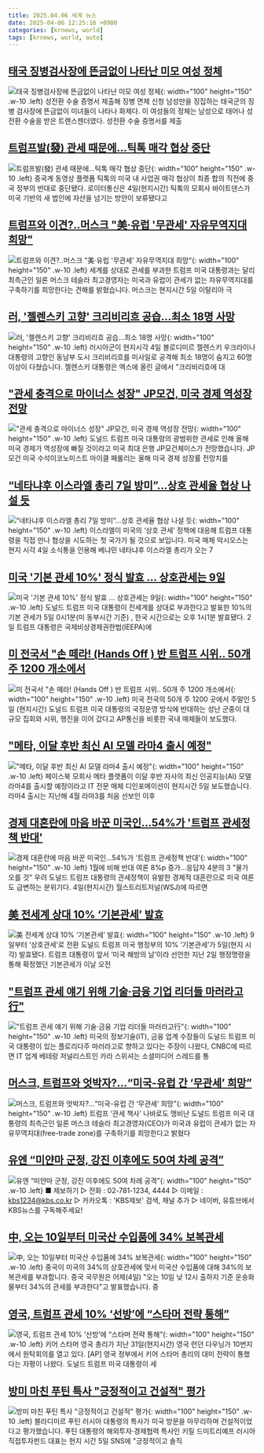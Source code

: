 ```yaml
---
title: 2025.04.06 세계 뉴스
date: 2025-04-06 12:25:16 +0900
categories: [krnews, world]
tags: [krnews, world, auto]
---
```

## [태국 징병검사장에 뜬금없이 나타난 미모 여성 정체](https://n.news.naver.com/mnews/article/021/0002701094)

![태국 징병검사장에 뜬금없이 나타난 미모 여성 정체](https://mimgnews.pstatic.net/image/origin/021/2025/04/05/2701094.jpg?type=nf220_150){: width="100" height="150" .w-10 .left}
성전환 수술 증명서 제출해 징병 면제 신청 남성만을 징집하는 태국군의 징병 검사장에 뜬금없이 미녀들이 나타나 화제다. 이 여성들의 정체는 남성으로 태어나 성전환 수술을 받은 트랜스젠더였다. 성전환 수술 증명서를 제출

## [트럼프발(發) 관세 때문에…틱톡 매각 협상 중단](https://n.news.naver.com/mnews/article/011/0004470504)

![트럼프발(發) 관세 때문에…틱톡 매각 협상 중단](https://mimgnews.pstatic.net/image/origin/011/2025/04/05/4470504.jpg?type=nf220_150){: width="100" height="150" .w-10 .left}
중국계 동영상 플랫폼 틱톡의 미국 내 사업권 매각 협상이 최종 합의 직전에 중국 정부의 반대로 중단됐다. 로이터통신은 4일(현지시간) 틱톡의 모회사 바이트댄스가 미국 기반의 새 법인에 자산을 넘기는 방안이 보류됐다고

## [트럼프와 이견?‥머스크 "美·유럽 '무관세' 자유무역지대 희망"](https://n.news.naver.com/mnews/article/214/0001416311)

![트럼프와 이견?‥머스크 "美·유럽 '무관세' 자유무역지대 희망"](https://mimgnews.pstatic.net/image/origin/214/2025/04/06/1416311.jpg?type=nf220_150){: width="100" height="150" .w-10 .left}
세계를 상대로 관세를 부과한 트럼프 미국 대통령과는 달리 최측근인 일론 머스크 테슬라 최고경영자는 미국과 유럽이 관세가 없는 자유무역지대를 구축하기를 희망한다는 견해를 밝혔습니다. 머스크는 현지시간 5일 이탈리아 극

## [러, '젤렌스키 고향' 크리비리흐 공습...최소 18명 사망](https://n.news.naver.com/mnews/article/052/0002176101)

![러, '젤렌스키 고향' 크리비리흐 공습...최소 18명 사망](https://mimgnews.pstatic.net/image/origin/052/2025/04/05/2176101.jpg?type=nf220_150){: width="100" height="150" .w-10 .left}
러시아군이 현지시각 4일 볼로디미르 젤렌스키 우크라이나 대통령의 고향인 동남부 도시 크리비리흐를 미사일로 공격해 최소 18명이 숨지고 60명 이상이 다쳤습니다. 젤렌스키 대통령은 엑스에 올린 글에서 "크리비리흐에 대

## ["관세 충격으로 마이너스 성장" JP모건, 미국 경제 역성장 전망](https://n.news.naver.com/mnews/article/055/0001246762)

!["관세 충격으로 마이너스 성장" JP모건, 미국 경제 역성장 전망](https://mimgnews.pstatic.net/image/origin/055/2025/04/06/1246762.jpg?type=nf220_150){: width="100" height="150" .w-10 .left}
도널드 트럼프 미국 대통령의 광범위한 관세로 인해 올해 미국 경제가 역성장에 빠질 것이라고 미국 최대 은행 JP모건체이스가 전망했습니다. JP모건 미국 수석이코노미스트 마이클 페롤리는 올해 미국 경제 성장률 전망치를

## [“네타냐후 이스라엘 총리 7일 방미”…상호 관세율 협상 나설 듯](https://n.news.naver.com/mnews/article/056/0011925753)

![“네타냐후 이스라엘 총리 7일 방미”…상호 관세율 협상 나설 듯](https://mimgnews.pstatic.net/image/origin/056/2025/04/05/11925753.jpg?type=nf220_150){: width="100" height="150" .w-10 .left}
이스라엘이 미국의 ‘상호 관세’ 정책에 대응해 트럼프 대통령을 직접 만나 협상을 시도하는 첫 국가가 될 것으로 보입니다. 미국 매체 악시오스는 현지 시각 4일 소식통을 인용해 베냐민 네타냐후 이스라엘 총리가 오는 7

## [미국 '기본 관세 10%' 정식 발효 … 상호관세는 9일](https://n.news.naver.com/mnews/article/008/0005176294)

![미국 '기본 관세 10%' 정식 발효 … 상호관세는 9일](https://mimgnews.pstatic.net/image/origin/008/2025/04/05/5176294.jpg?type=nf220_150){: width="100" height="150" .w-10 .left}
도널드 트럼프 미국 대통령이 전세계를 상대로 부과한다고 발표한 10%의 기본 관세가 5일 0시1분(미 동부시간 기준) , 한국 시간으로는 오후 1시1분 발효됐다. 2일 트럼프 대통령은 국제비상경제권한법(IEEPA)에

## [미 전국서 "손 떼라! (Hands Off ) 반 트럼프 시위.. 50개 주 1200 개소에서](https://n.news.naver.com/mnews/article/003/0013166583)

![미 전국서 "손 떼라! (Hands Off ) 반 트럼프 시위.. 50개 주 1200 개소에서](https://mimgnews.pstatic.net/image/origin/003/2025/04/06/13166583.jpg?type=nf220_150){: width="100" height="150" .w-10 .left}
미국 전국의 50개 주 1200 곳에서 주말인 5일 (현지시간) 도널드 트럼프 미국 대통령의 국정운영 방식에 반대하는 성난 군중이 대규모 집회와 시위, 행진을 이어 갔다고 AP통신을 비롯한 국내 매체들이 보도했다.

## ["메타, 이달 후반 최신 AI 모델 라마4 출시 예정"](https://n.news.naver.com/mnews/article/422/0000728269)

!["메타, 이달 후반 최신 AI 모델 라마4 출시 예정"](https://mimgnews.pstatic.net/image/origin/422/2025/04/06/728269.jpg?type=nf220_150){: width="100" height="150" .w-10 .left}
페이스북 모회사 메타 플랫폼이 이달 후반 자사의 최신 인공지능(AI) 모델 라마4를 출시할 예정이라고 IT 전문 매체 디인포메이션이 현지시간 5일 보도했습니다. 라마4 출시는 지난해 4월 라마3를 처음 선보인 이후

## [경제 대혼란에 마음 바꾼 미국인…54%가 '트럼프 관세정책 반대'](https://n.news.naver.com/mnews/article/001/0015312914)

![경제 대혼란에 마음 바꾼 미국인…54%가 '트럼프 관세정책 반대'](https://mimgnews.pstatic.net/image/origin/001/2025/04/05/15312914.jpg?type=nf220_150){: width="100" height="150" .w-10 .left}
1월에 비해 반대 여론 8%p 증가…응답자 4분의 3 "물가 오를 것" 우려 도널드 트럼프 대통령의 관세정책이 유발한 경제적 대혼란으로 미국 여론도 급변하는 분위기다. 4일(현지시간) 월스트리트저널(WSJ)에 따르면

## [美 전세계 상대 10% ‘기본관세’ 발효](https://n.news.naver.com/mnews/article/023/0003897821)

![美 전세계 상대 10% ‘기본관세’ 발효](https://mimgnews.pstatic.net/image/origin/023/2025/04/05/3897821.jpg?type=nf220_150){: width="100" height="150" .w-10 .left}
9일부터 ‘상호관세’로 전환 도널드 트럼프 미국 행정부의 10% ‘기본관세’가 5일(현지 시각) 발효됐다. 트럼프 대통령이 앞서 ‘미국 해방의 날’이라 선언한 지난 2일 행정명령을 통해 확정했던 기본관세가 이날 오전

## ["트럼프 관세 얘기 위해 기술·금융 기업 리더들 마러라고行"](https://n.news.naver.com/mnews/article/003/0013166617)

!["트럼프 관세 얘기 위해 기술·금융 기업 리더들 마러라고行"](https://mimgnews.pstatic.net/image/origin/003/2025/04/06/13166617.jpg?type=nf220_150){: width="100" height="150" .w-10 .left}
미국의 정보기술(IT), 금융 업계 수장들이 도널드 트럼프 미국 대통령이 있는 플로리다주 마러라고로 향하고 있다는 주장이 나왔다, CNBC에 따르면 IT 업계 베테랑 저널리스트인 카라 스위셔는 소셜미디어 스레드를 통

## [머스크, 트럼프와 엇박자?...“미국-유럽 간 ‘무관세’ 희망”](https://n.news.naver.com/mnews/article/009/0005471430)

![머스크, 트럼프와 엇박자?...“미국-유럽 간 ‘무관세’ 희망”](https://mimgnews.pstatic.net/image/origin/009/2025/04/06/5471430.jpg?type=nf220_150){: width="100" height="150" .w-10 .left}
트럼프 ‘관세 책사’ 나바로도 맹비난 도널드 트럼프 미국 대통령의 최측근인 일론 머스크 테슬라 최고경영자(CEO)가 미국과 유럽이 관세가 없는 자유무역지대(free-trade zone)를 구축하기를 희망한다고 밝혔다

## [유엔 “미얀마 군정, 강진 이후에도 50여 차례 공격”](https://n.news.naver.com/mnews/article/056/0011925814)

![유엔 “미얀마 군정, 강진 이후에도 50여 차례 공격”](https://mimgnews.pstatic.net/image/origin/056/2025/04/05/11925814.jpg?type=nf220_150){: width="100" height="150" .w-10 .left}
■ 제보하기 ▷ 전화 : 02-781-1234, 4444 ▷ 이메일 : kbs1234@kbs.co.kr ▷ 카카오톡 : 'KBS제보' 검색, 채널 추가 ▷ 네이버, 유튜브에서 KBS뉴스를 구독해주세요!

## [中, 오는 10일부터 미국산 수입품에 34% 보복관세](https://n.news.naver.com/mnews/article/422/0000728088)

![中, 오는 10일부터 미국산 수입품에 34% 보복관세](https://mimgnews.pstatic.net/image/origin/422/2025/04/05/728088.jpg?type=nf220_150){: width="100" height="150" .w-10 .left}
중국이 미국의 34%의 상호관세에 맞서 미국산 수입품에 대해 34%의 보복관세를 부과합니다. 중국 국무원은 어제(4일) "오는 10일 낮 12시 출하지 기준 운송화물부터 34%의 관세를 부과한다"고 발표했습니다. 중

## [영국, 트럼프 관세 10% ‘선방’에 “스타머 전략 통해”](https://n.news.naver.com/mnews/article/016/0002453113)

![영국, 트럼프 관세 10% ‘선방’에 “스타머 전략 통해”](https://mimgnews.pstatic.net/image/origin/016/2025/04/05/2453113.jpg?type=nf220_150){: width="100" height="150" .w-10 .left}
키어 스타머 영국 총리가 지난 31일(현지시간) 영국 런던 다우닝가 10번지에서 원탁회의를 열고 있다. [AP] 영국 정부에서 키어 스타머 총리의 대미 전략이 통했다는 자평이 나왔다. 도널드 트럼프 미국 대통령이 세

## [방미 마친 푸틴 특사 "긍정적이고 건설적" 평가](https://n.news.naver.com/mnews/article/422/0000728220)

![방미 마친 푸틴 특사 "긍정적이고 건설적" 평가](https://mimgnews.pstatic.net/image/origin/422/2025/04/05/728220.jpg?type=nf220_150){: width="100" height="150" .w-10 .left}
블라디미르 푸틴 러시아 대통령의 특사가 미국 방문을 마무리하며 건설적이었다고 평가했습니다. 푸틴 대통령의 해외투자·경제협력 특사인 키릴 드미트리예프 러시아직접투자펀드 대표는 현지 시간 5일 SNS에 "긍정적이고 솔직

